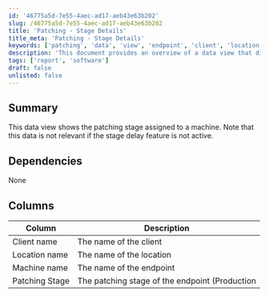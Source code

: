 ```yaml
---
id: '46775a5d-7e55-4aec-ad17-aeb43e63b202'
slug: /46775a5d-7e55-4aec-ad17-aeb43e63b202
title: 'Patching - Stage Details'
title_meta: 'Patching - Stage Details'
keywords: ['patching', 'data', 'view', 'endpoint', 'client', 'location']
description: 'This document provides an overview of a data view that displays the patching stage assigned to a machine. It outlines the relevant columns, including client name, location name, machine name, and the current patching stage, while noting that the data is only applicable if the stage delay feature is active.'
tags: ['report', 'software']
draft: false
unlisted: false
---
```


## Summary

This data view shows the patching stage assigned to a machine. Note that this data is not relevant if the stage delay feature is not active.

## Dependencies

None

## Columns

| Column          | Description                                         |
|------------------|-----------------------------------------------------|
| Client name      | The name of the client                              |
| Location name    | The name of the location                            |
| Machine name     | The name of the endpoint                            |
| Patching Stage   | The patching stage of the endpoint (Production | Pilot | Test) |
